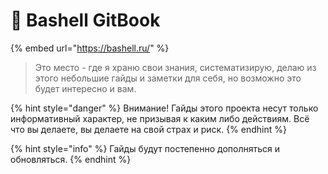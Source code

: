 # 🚀 Bashell GitBook

{% embed url="https://bashell.ru/" %}

> Это место - где я храню свои знания, систематизирую, делаю из этого небольшие гайды и заметки для себя, но возможно это будет интересно и вам.

{% hint style="danger" %}
Внимание! Гайды этого проекта несут только информативный характер, не призывая к каким либо действиям. Всё что вы делаете, вы делаете на свой страх и риск.
{% endhint %}

{% hint style="info" %}
Гайды будут постепенно дополняться и обновляться.&#x20;
{% endhint %}
